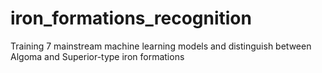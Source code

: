 # iron_formations_recognition
Training 7 mainstream machine learning models and distinguish between Algoma and Superior-type iron formations
